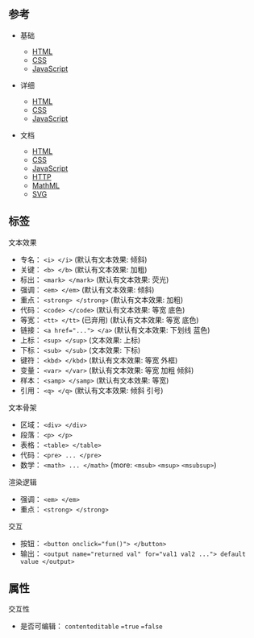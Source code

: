 
## 参考

- 基础
  
  - [HTML](https://developer.mozilla.org//docs/Learn/Getting_started_with_the_web/HTML_basics)
  - [CSS](https://developer.mozilla.org//docs/Learn/Getting_started_with_the_web/CSS_basics)
  - [JavaScript](https://developer.mozilla.org//docs/Learn/Getting_started_with_the_web/JavaScript_basics)
  
- 详细
  
  - [HTML](https://developer.mozilla.org//docs/Learn/HTML)
  - [CSS](https://developer.mozilla.org//docs/Learn/CSS)
  - [JavaScript](https://developer.mozilla.org//docs/Learn/JavaScript)
  
- 文档
  
  - [HTML](https://developer.mozilla.org//docs/Web/HTML)
  - [CSS](https://developer.mozilla.org//docs/Web/CSS)
  - [JavaScript](https://developer.mozilla.org//docs/Web/JavaScript)
  - [HTTP](https://developer.mozilla.org//docs/Web/HTTP)
  - [MathML](https://developer.mozilla.org//docs/Web/MathML)
  - [SVG](https://developer.mozilla.org//docs/Web/SVG)
  

## 标签

文本效果

- 专名： `<i> </i>` (默认有文本效果: 倾斜)
- 关键： `<b> </b>` (默认有文本效果: 加粗)
- 标出： `<mark> </mark>` (默认有文本效果: 荧光)
- 强调： `<em> </em>` (默认有文本效果: 倾斜)
- 重点： `<strong> </strong>` (默认有文本效果: 加粗)
- 代码： `<code> </code>` (默认有文本效果: 等宽 底色)
- 等宽： `<tt> </tt>` (已弃用) (默认有文本效果: 等宽 底色)
- 链接： `<a href="..."> </a>` (默认有文本效果: 下划线 蓝色)
- 上标： `<sup> </sup>` (文本效果: 上标)
- 下标： `<sub> </sub>` (文本效果: 下标)
- 键符： `<kbd> </kbd>` (默认有文本效果: 等宽 外框)
- 变量： `<var> </var>` (默认有文本效果: 等宽 加粗 倾斜)
- 样本： `<samp> </samp>` (默认有文本效果: 等宽)
- 引用： `<q> </q>` (默认有文本效果: 倾斜 引号)


文本骨架

- 区域： `<div> </div>`
- 段落： `<p> </p>`
- 表格： `<table> </table>`
- 代码： `<pre> ... </pre>`
- 数学： `<math> ... </math>` (more: `<msub>` `<msup>` `<msubsup>`)

渲染逻辑

- 强调： `<em> </em>`
- 重点： `<strong> </strong>`

交互

- 按钮： `<button onclick="fun()"> </button>`
- 输出： `<output name="returned val" for="val1 val2 ..."> default value </output>`

## 属性

交互性

- 是否可编辑： `contenteditable` `=true` `=false`


